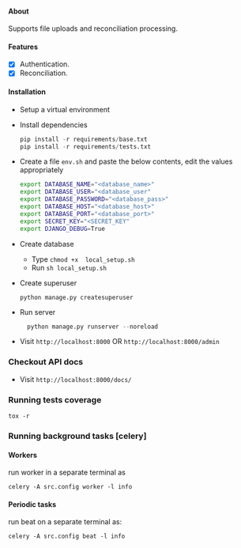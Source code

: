 #### About
Supports file uploads and reconciliation processing.

#### Features
- [x] Authentication.
- [x] Reconciliation.

#### Installation
- Setup  a virtual environment
- Install dependencies

     ```python
     pip install -r requirements/base.txt
     pip install -r requirements/tests.txt
     ```
- Create a file `env.sh` and paste the below contents, edit the values appropriately
    ```bash
    export DATABASE_NAME="<database_name>"
    export DATABASE_USER="<database_user"
    export DATABASE_PASSWORD="<database_pass>"
    export DATABASE_HOST="<database_host>"
    export DATABASE_PORT="<database_port>"
    export SECRET_KEY="<SECRET_KEY"
    export DJANGO_DEBUG=True
  ```
- Create database 
   - Type `chmod +x  local_setup.sh`
   - Run `sh local_setup.sh`

- Create superuser
    ```
    python manage.py createsuperuser
    ```
- Run server
   ```python 
     python manage.py runserver --noreload
   ```
- Visit `http://localhost:8000` OR `http://localhost:8000/admin` 

### Checkout API docs
- Visit `http://localhost:8000/docs/`

### Running tests coverage
 ```tox -r```

### Running background tasks [celery]
#### Workers
run worker in a separate terminal as
```
celery -A src.config worker -l info
```
#### Periodic tasks 
run beat on a separate terminal as:
  ```
  celery -A src.config beat -l info
  ```
